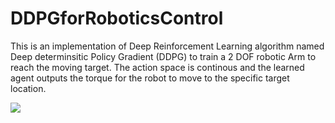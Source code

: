 # DDPGforRoboticsControl
This is an implementation of Deep Reinforcement Learning algorithm named Deep determinsitic Policy Gradient (DDPG) to train a 2 DOF robotic Arm to reach the moving target. The action space is continous and the learned agent outputs the torque for the robot to move to the specific target location.

![](DeepReinforcementlearning.gif)


